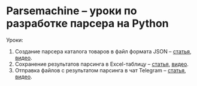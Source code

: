 # Parsemachine – уроки по разработке парсера на Python

Уроки:
1. Создание парсера каталога товаров в файл формата JSON – <a href="https://parsemachine.com/articles/urok-1-pishem-parser-kataloga-tovarov-na-python/">статья</a>, <a href="https://www.youtube.com/watch?v=PcIYQXOa4jw">видео</a>.
2. Сохранение результатов парсинга в Excel-таблицу – <a href="https://parsemachine.com/articles/urok-2-sohranyaem-rezultaty-parsinga-v-excel-tablicu-python/">статья</a>, <a href="https://www.youtube.com/watch?v=nRhMOWW2N3M">видео</a>.
3. Отправка файлов с результатом парсинга в чат Telegram – <a href="https://parsemachine.com/articles/urok-3-otpravka-fajlov-s-rezultatom-parsinga-v-chat-telegram-parsing-v-telegram/">статья</a>, <a href="https://www.youtube.com/watch?v=gjtNhcicphM">видео</a>.
